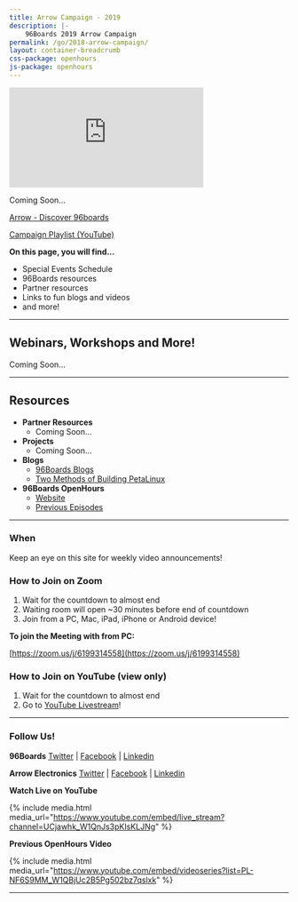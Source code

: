 ```yaml
---
title: Arrow Campaign - 2019
description: |-
    96Boards 2019 Arrow Campaign
permalink: /go/2018-arrow-campaign/
layout: container-breadcrumb
css-package: openhours
js-package: openhours
---
```


<div class="col-md-6" markdown="1">

<iframe width="350" height="180" src="https://w2.countingdownto.com/2217783" frameborder="0"></iframe>

Coming Soon...

<a href="https://www.arrow.com/en/campaigns/arrow-96-boards" class="btn blog-read-more-btn center-block">Arrow - Discover 96boards</a>

<a href="" class="btn blog-read-more-btn center-block">Campaign Playlist (YouTube)</a>

**On this page, you will find...**

- Special Events Schedule
- 96Boards resources
- Partner resources
- Links to fun blogs and videos
- and more!

***

## Webinars, Workshops and More!

Coming Soon...

***

## Resources

- **Partner Resources**
   - Coming Soon...
- **Projects**
   - Coming Soon...
- **Blogs**
   - [96Boards Blogs](https://www.96boards.org/blog/)
   - [Two Methods of Building PetaLinux](https://www.hackster.io/adam-taylor/two-methods-of-building-petalinux-for-the-ultra96-77c8e0)
- **96Boards OpenHours**
   - [Website](https://www.96boards.org/openhours/)
   - [Previous Episodes](https://www.youtube.com/playlist?list=PL-NF6S9MM_W1QBjUc2B5Pg502bz7qslxk)

***

</div>
<div class="col-md-6">
<div class="openhours-panel" markdown="1" id="openhours-panel">

### When

Keep an eye on this site for weekly video announcements!

### How to Join on Zoom

1) Wait for the countdown to almost end<br>
2) Waiting room will open ~30 minutes before end of countdown<br>
3) Join from a PC, Mac, iPad, iPhone or Android device!<br>

**To join the Meeting with from PC:**

[https://zoom.us/j/6199314558](https://zoom.us/j/6199314558)

### How to Join on YouTube (view only)

1) Wait for the countdown to almost end<br>
2) Go to [YouTube Livestream](https://www.youtube.com/c/96Boards)!<br>

* * *

### Follow Us!

**96Boards**
[Twitter](https://twitter.com/96Boards) | [Facebook](https://www.facebook.com/96Boards) | [Linkedin](https://www.linkedin.com/company/96boards)

**Arrow Electronics**
[Twitter](https://twitter.com/96Boards) | [Facebook](https://www.facebook.com/96Boards) | [Linkedin](https://www.linkedin.com/company/96boards)

**Watch Live on YouTube**

{% include media.html media_url="https://www.youtube.com/embed/live_stream?channel=UCjawhk_W1QnJs3pKIsKLJNg" %}

**Previous OpenHours Video**

{% include media.html media_url="https://www.youtube.com/embed/videoseries?list=PL-NF6S9MM_W1QBjUc2B5Pg502bz7qslxk" %}

* * *

</div>
</div>
